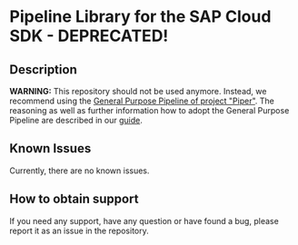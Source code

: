# Pipeline Library for the SAP Cloud SDK - DEPRECATED!

## Description

**WARNING:** This repository should not be used anymore.
Instead, we recommend using the [General Purpose Pipeline of project "Piper"](https://sap.github.io/jenkins-library/stages/introduction/).
The reasoning as well as further information how to adopt the General Purpose Pipeline are described in our [guide](gpp-guide.md).

## Known Issues
Currently, there are no known issues.

## How to obtain support
If you need any support, have any question or have found a bug, please report it as an issue in the repository.
